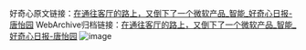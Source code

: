 好奇心原文链接：[在通往客厅的路上，又倒下了一个微软产品_智能_好奇心日报-唐怡园](https://www.qdaily.com/articles/9168.html)
WebArchive归档链接：[在通往客厅的路上，又倒下了一个微软产品_智能_好奇心日报-唐怡园](http://web.archive.org/web/20190623153834/https://www.qdaily.com/articles/9168.html)
![image](http://ww3.sinaimg.cn/large/007d5XDply1g3ve9x1oo7j30u03gtb29)